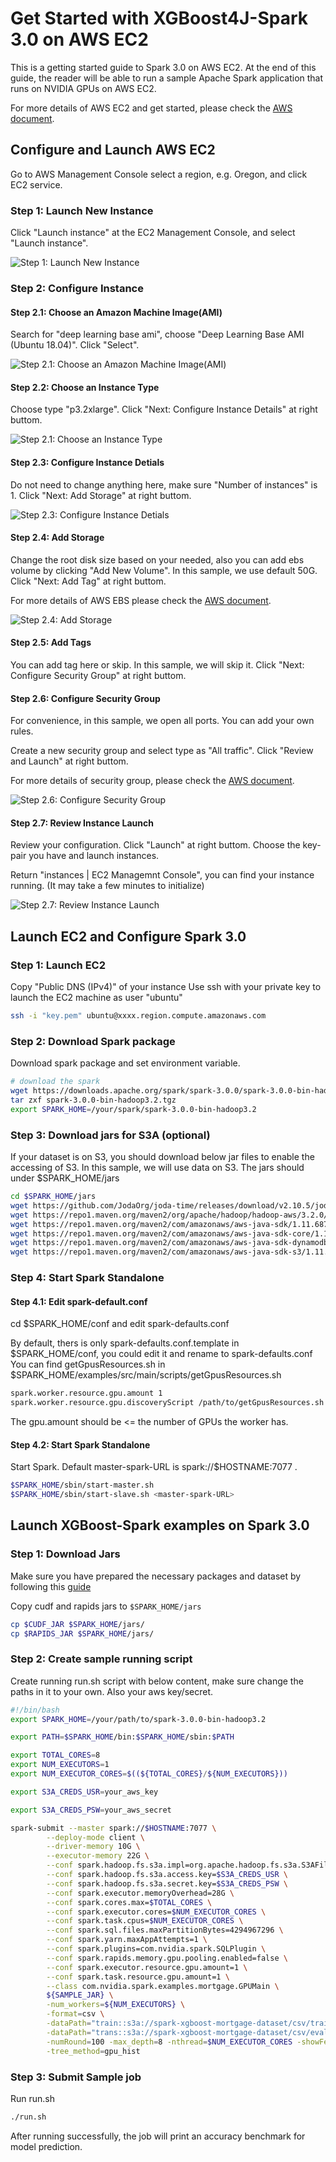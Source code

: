 # Get Started with XGBoost4J-Spark 3.0 on AWS EC2

This is a getting started guide to Spark 3.0 on AWS EC2. At the end of this guide, the reader will be able to run a sample Apache Spark application that runs on NVIDIA GPUs on AWS EC2.

For more details of AWS EC2 and get started, please check the [AWS document](https://aws.amazon.com/ec2/getting-started/).

## Configure and Launch AWS EC2

Go to AWS Management Console select a region, e.g. Oregon, and click EC2 service.

### Step 1:  Launch New Instance

Click "Launch instance" at the EC2 Management Console, and select "Launch instance".

![Step 1:  Launch New Instance](pics/ec2_step1.png)

### Step 2:  Configure Instance

#### Step 2.1: Choose an Amazon Machine Image(AMI)

Search for "deep learning base ami", choose "Deep Learning Base AMI (Ubuntu 18.04)". Click "Select".

![Step 2.1: Choose an Amazon Machine Image(AMI)](pics/ec2_step2-1.png)

#### Step 2.2: Choose an Instance Type

Choose type "p3.2xlarge". Click "Next: Configure Instance Details" at right buttom.

![Step 2.1: Choose an Instance Type](pics/ec2_step2-2.png)

#### Step 2.3: Configure Instance Detials

Do not need to change anything here, make sure "Number of instances" is 1. Click "Next: Add Storage" at right buttom.

![Step 2.3: Configure Instance Detials](pics/ec2_step2-3.png)

#### Step 2.4: Add Storage

Change the root disk size based on your needed, also you can add ebs volume by clicking "Add New Volume". In this sample, we use default 50G. Click "Next: Add Tag" at right buttom.

For more details of AWS EBS please check the [AWS document](https://docs.aws.amazon.com/AWSEC2/latest/UserGuide/AmazonEBS.html).

![Step 2.4: Add Storage](pics/ec2_step2-4.png)

#### Step 2.5: Add Tags

You can add tag here or skip. In this sample, we will skip it. Click "Next: Configure Security Group" at right buttom.

#### Step 2.6: Configure Security Group

For convenience, in this sample, we open all ports. You can add your own rules.

Create a new security group and select type as "All traffic". Click "Review and Launch" at right buttom.

For more details of security group, please check the [AWS document](https://docs.aws.amazon.com/AWSEC2/latest/UserGuide/ec2-security-groups.html).

![Step 2.6: Configure Security Group](pics/ec2_step2-6.png)

#### Step 2.7: Review Instance Launch

Review your configuration. Click "Launch" at right buttom. Choose the key-pair you have and launch instances.

Return "instances | EC2 Managemnt Console", you can find your instance running. (It may take a few minutes to initialize)

![Step 2.7: Review Instance Launch](pics/ec2_step2-7.png)

## Launch EC2 and Configure Spark 3.0

### Step 1:  Launch EC2

Copy "Public DNS (IPv4)" of your instance 
Use ssh with your private key to launch the EC2 machine as user "ubuntu"

``` bash
ssh -i "key.pem" ubuntu@xxxx.region.compute.amazonaws.com
```

### Step 2: Download Spark package

Download spark package and set environment variable.

``` bash
# download the spark
wget https://downloads.apache.org/spark/spark-3.0.0/spark-3.0.0-bin-hadoop3.2.tgz
tar zxf spark-3.0.0-bin-hadoop3.2.tgz
export SPARK_HOME=/your/spark/spark-3.0.0-bin-hadoop3.2
```

### Step 3: Download jars for S3A (optional)

If your dataset is on S3, you should download below jar files to enable the accessing of S3. In this sample, we will use data on S3.
The jars should under $SPARK_HOME/jars

``` bash
cd $SPARK_HOME/jars
wget https://github.com/JodaOrg/joda-time/releases/download/v2.10.5/joda-time-2.10.5.jar
wget https://repo1.maven.org/maven2/org/apache/hadoop/hadoop-aws/3.2.0/hadoop-aws-3.2.0.jar
wget https://repo1.maven.org/maven2/com/amazonaws/aws-java-sdk/1.11.687/aws-java-sdk-1.11.687.jar
wget https://repo1.maven.org/maven2/com/amazonaws/aws-java-sdk-core/1.11.687/aws-java-sdk-core-1.11.687.jar
wget https://repo1.maven.org/maven2/com/amazonaws/aws-java-sdk-dynamodb/1.11.687/aws-java-sdk-dynamodb-1.11.687.jar
wget https://repo1.maven.org/maven2/com/amazonaws/aws-java-sdk-s3/1.11.687/aws-java-sdk-s3-1.11.687.jar
```

### Step 4: Start Spark Standalone

#### Step 4.1: Edit spark-default.conf

cd $SPARK_HOME/conf and edit spark-defaults.conf

By default, thers is only spark-defaults.conf.template in $SPARK_HOME/conf, you could edit it and rename to spark-defaults.conf
You can find getGpusResources.sh in $SPARK_HOME/examples/src/main/scripts/getGpusResources.sh

``` bash
spark.worker.resource.gpu.amount 1
spark.worker.resource.gpu.discoveryScript /path/to/getGpusResources.sh
```

The gpu.amount should be <= the number of GPUs the worker has.

#### Step 4.2: Start Spark Standalone

Start Spark. Default master-spark-URL is spark://$HOSTNAME:7077 . 

``` bash
$SPARK_HOME/sbin/start-master.sh
$SPARK_HOME/sbin/start-slave.sh <master-spark-URL>
```

## Launch XGBoost-Spark examples on Spark 3.0

### Step 1: Download Jars

Make sure you have prepared the necessary packages and dataset by following this [guide](/docs/get-started/xgboost-examples/prepare-package-data/preparation-scala.md)

Copy cudf and rapids jars to `$SPARK_HOME/jars`

``` bash
cp $CUDF_JAR $SPARK_HOME/jars/
cp $RAPIDS_JAR $SPARK_HOME/jars/
```

### Step 2: Create sample running script

Create running run.sh script with below content, make sure change the paths in it to your own. Also your aws key/secret.

``` bash
#!/bin/bash
export SPARK_HOME=/your/path/to/spark-3.0.0-bin-hadoop3.2

export PATH=$SPARK_HOME/bin:$SPARK_HOME/sbin:$PATH

export TOTAL_CORES=8
export NUM_EXECUTORS=1
export NUM_EXECUTOR_CORES=$((${TOTAL_CORES}/${NUM_EXECUTORS}))

export S3A_CREDS_USR=your_aws_key

export S3A_CREDS_PSW=your_aws_secret

spark-submit --master spark://$HOSTNAME:7077 \
        --deploy-mode client \
        --driver-memory 10G \
        --executor-memory 22G \
        --conf spark.hadoop.fs.s3a.impl=org.apache.hadoop.fs.s3a.S3AFileSystem \
        --conf spark.hadoop.fs.s3a.access.key=$S3A_CREDS_USR \
        --conf spark.hadoop.fs.s3a.secret.key=$S3A_CREDS_PSW \
        --conf spark.executor.memoryOverhead=28G \
        --conf spark.cores.max=$TOTAL_CORES \
        --conf spark.executor.cores=$NUM_EXECUTOR_CORES \
        --conf spark.task.cpus=$NUM_EXECUTOR_CORES \
        --conf spark.sql.files.maxPartitionBytes=4294967296 \
        --conf spark.yarn.maxAppAttempts=1 \
        --conf spark.plugins=com.nvidia.spark.SQLPlugin \
        --conf spark.rapids.memory.gpu.pooling.enabled=false \
        --conf spark.executor.resource.gpu.amount=1 \
        --conf spark.task.resource.gpu.amount=1 \
        --class com.nvidia.spark.examples.mortgage.GPUMain \
        ${SAMPLE_JAR} \
        -num_workers=${NUM_EXECUTORS} \
        -format=csv \
        -dataPath="train::s3a://spark-xgboost-mortgage-dataset/csv/train/2000Q1" \
        -dataPath="trans::s3a://spark-xgboost-mortgage-dataset/csv/eval/2000Q1" \
        -numRound=100 -max_depth=8 -nthread=$NUM_EXECUTOR_CORES -showFeatures=0 \
        -tree_method=gpu_hist
```

### Step 3: Submit Sample job

Run run.sh

``` bash
./run.sh
```

After running successfully, the job will print an accuracy benchmark for model prediction.  
